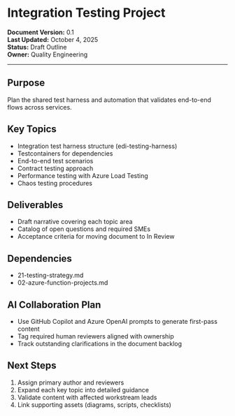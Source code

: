 # Integration Testing Project

**Document Version:** 0.1  
**Last Updated:** October 4, 2025  
**Status:** Draft Outline  
**Owner:** Quality Engineering

---

## Purpose

Plan the shared test harness and automation that validates end-to-end flows across services.

## Key Topics

- Integration test harness structure (edi-testing-harness)
- Testcontainers for dependencies
- End-to-end test scenarios
- Contract testing approach
- Performance testing with Azure Load Testing
- Chaos testing procedures

## Deliverables

- Draft narrative covering each topic area
- Catalog of open questions and required SMEs
- Acceptance criteria for moving document to In Review

## Dependencies

- 21-testing-strategy.md
- 02-azure-function-projects.md

## AI Collaboration Plan

- Use GitHub Copilot and Azure OpenAI prompts to generate first-pass content
- Tag required human reviewers aligned with ownership
- Track outstanding clarifications in the document backlog

## Next Steps

1. Assign primary author and reviewers
2. Expand each key topic into detailed guidance
3. Validate content with affected workstream leads
4. Link supporting assets (diagrams, scripts, checklists)
